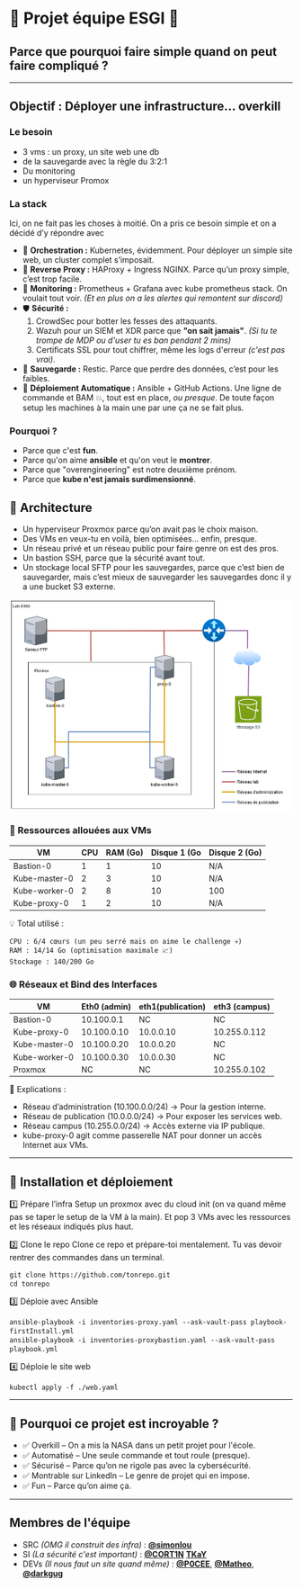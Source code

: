 # 🚀 Projet équipe ESGI 🚀 
## Parce que pourquoi faire simple quand on peut faire compliqué ?

---
## Objectif : Déployer une infrastructure... overkill
### Le besoin 
- 3 vms : un proxy, un site web une db
- de la sauvegarde avec la  règle du 3:2:1
- Du monitoring
- un hyperviseur Promox

### La stack
Ici, on ne fait pas les choses à moitié. On a pris ce besoin simple et on a décidé d’y répondre avec 

- 🥷 **__Orchestration :__** Kubernetes, évidemment. Pour déployer un simple site web, un cluster complet s’imposait.
- 🦾 **__Reverse Proxy :__** HAProxy + Ingress NGINX. Parce qu’un proxy simple, c’est trop facile.
- 👀 **__Monitoring :__** Prometheus + Grafana avec kube prometheus stack. On voulait tout voir. *(Et en plus on a les alertes qui remontent sur discord)*
- 🛡 **__Sécurité :__**
    1. CrowdSec pour botter les fesses des attaquants.
    2. Wazuh pour un SIEM et XDR parce que **"on sait jamais"**. *(Si tu te trompe de MDP ou d'user tu es ban pendant 2 mins)*
    3. Certificats SSL pour tout chiffrer, même les logs d'erreur *(c'est  pas vrai)*.  
- 💾 **__Sauvegarde :__** Restic. Parce que perdre des données, c’est pour les faibles.
- 🤖 **__Déploiement Automatique :__** Ansible + GitHub Actions. Une ligne de commande et BAM 💥, tout est en place, *ou presque*.  De toute façon setup les machines à la main une par une ça ne se fait plus.

### Pourquoi ?
- Parce que c'est **fun**. 
- Parce qu'on aime **ansible** et qu'on veut le **montrer**.
- Parce que "overengineering" est notre deuxième prénom.
- Parce que **kube n'est jamais surdimensionné**.

## 📐 Architecture

- Un hyperviseur Proxmox parce qu’on avait pas le choix maison.
- Des VMs en veux-tu en voilà, bien optimisées… enfin, presque.
- Un réseau privé et un réseau public pour faire genre on est des pros.
- Un bastion SSH, parce que la sécurité avant tout.
- Un stockage local SFTP pour les sauvegardes, parce que c’est bien de sauvegarder, mais c’est mieux de sauvegarder les sauvegardes donc il y a une bucket S3 externe.

<img src=".doc/infra.drawio.png">

### 📌 Ressources allouées aux VMs

| VM	            | CPU	 | RAM (Go) | Disque 1 (Go	 | Disque 2 (Go) |
|----------------|------|----------|---------------|---------------|
| Bastion-0	     | 1	   | 1	       | 10	           | N/A           |
| Kube-master-0	 | 2	   | 3	       | 10	           | N/A           |
| Kube-worker-0	 | 2	   | 8	       | 10	           | 100           |
| Kube-proxy-0	  | 1	   | 2	       | 10	           | N/A           |

💡 Total utilisé :

    CPU : 6/4 cœurs (un peu serré mais on aime le challenge 💀)
    RAM : 14/14 Go (optimisation maximale 📈)
    Stockage : 140/200 Go

### 🌐 Réseaux et Bind des Interfaces
| VM	            | Eth0 (admin)	 | eth1(publication) | eth3 (campus) |
|----------------|---------------|-------------------|---------------|
| Bastion-0	     | 10.100.0.1    | NC	               | NC            |
| Kube-proxy-0	  | 10.100.0.10   | 10.0.0.10         | 10.255.0.112  |
| Kube-master-0	 | 10.100.0.20   | 10.0.0.20         | NC            |
| Kube-worker-0	 | 10.100.0.30   | 10.0.0.30         | NC            |
| Proxmox	       | NC	           | NC	               | 10.255.0.102  |

📌 Explications :
- Réseau d’administration (10.100.0.0/24) → Pour la gestion interne.
- Réseau de publication (10.0.0.0/24) → Pour exposer les services web. 
- Réseau campus (10.255.0.0/24) → Accès externe via IP publique.
- kube-proxy-0 agit comme passerelle NAT pour donner un accès Internet aux VMs.

---
## 🚀 Installation et déploiement
1️⃣ Prépare l’infra
Setup un proxmox avec du cloud init (on va quand même pas se taper le setup de la VM à la main). Et pop 3 VMs avec les ressources et les réseaux indiqués plus haut.

2️⃣ Clone le repo
Clone ce repo et prépare-toi mentalement. Tu vas devoir rentrer des commandes dans un terminal.
```shell
git clone https://github.com/tonrepo.git
cd tonrepo
```
3️⃣ Déploie avec Ansible
```shell
ansible-playbook -i inventories-proxy.yaml --ask-vault-pass playbook-firstInstall.yml
ansible-playbook -i inventories-proxybastion.yaml --ask-vault-pass playbook.yml
```
4️⃣ Déploie le site web
```shell
kubectl apply -f ./web.yaml
```
---
## 🎯 Pourquoi ce projet est incroyable ?

- ✅ Overkill – On a mis la NASA dans un petit projet pour l'école.
- ✅ Automatisé – Une seule commande et tout roule (presque).
- ✅ Sécurisé – Parce qu’on ne rigole pas avec la cybersécurité.
- ✅ Montrable sur LinkedIn – Le genre de projet qui en impose.
- ✅ Fun – Parce qu’on aime ça.

---
## Membres de l'équipe
- SRC *(OMG il construit des infra)* : [**@simonlou**](https://github.com/SimonLou-Dev)
- SI *(La sécurité c'est important)* : [**@CORT1N**](https://github.com/CORT1N) [**TKaY**](https://github.com/gruv0o)
- DEVs *(Il nous faut un site quand même)* : [**@P0CEE**](https://github.com/P0CEE), [**@Matheo**](https://github.com/MatheoWintrebert), [**@darkgug**](https://github.com/darkgugu)
